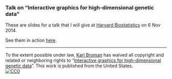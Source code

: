 ### Talk on &ldquo;Interactive graphics for high-dimensional genetic data&rdquo;

These are slides for a talk that I will give at
[Harvard Biostatistics](http://www.hsph.harvard.edu/biostatistics/) on 6 Nov 2014.

See them in action [here](https://www.biostat.wisc.edu/~kbroman/presentations/InteractiveGraphs4/).

---

To the extent possible under law,
[Karl Broman](http://github.com/kbroman)
has waived all copyright and related or neighboring rights to
&ldquo;[Interactive graphics for high-dimensional genetic data](http://github.com/kbroman/Talk_BioVis)&rdquo;.
This work is published from the United States.
<br/>
[![CC0](http://i.creativecommons.org/p/zero/1.0/88x31.png)](http://creativecommons.org/publicdomain/zero/1.0/)
